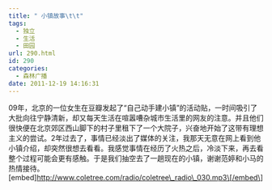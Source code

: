 ```yaml
---
title: " 小镇故事\t\t"
tags:
  - 独立
  - 生活
  - 田园
url: 290.html
id: 290
categories:
  - 森林广播
date: 2011-12-19 14:16:31
---
```


09年，北京的一位女生在豆瓣发起了“自己动手建小镇”的活动贴，一时间吸引了大批向往宁静清新，却又每天生活在喧嚣嘈杂城市生活里的网友的注意。并且他们很快便在北京郊区西山脚下的村子里租下了一个大院子，兴奋地开始了这带有理想主义的尝试。2年过去了，事情已经淡出了媒体的关注，我那天无意在网上看到他小镇介绍，却突然很想去看看。我感觉事情在经历了火热之后，冷淡下来，再去看整个过程可能会更有感触。于是我们抽空去了一趟现在的小镇，谢谢范婷和小马的热情接待。   \[embed\]http://www.coletree.com/radio/coletree\_radio\_030.mp3\[/embed\]